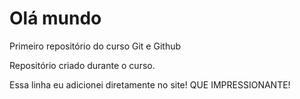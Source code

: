 # Olá mundo
 Primeiro repositório do curso Git e Github

 Repositório criado durante o curso.
 
 Essa linha eu adicionei diretamente no site! QUE IMPRESSIONANTE!
